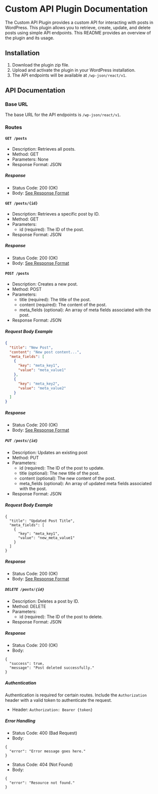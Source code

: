 # Custom API Plugin Documentation

The Custom API Plugin provides a custom API for interacting with posts in WordPress. This plugin allows you to retrieve, create, update, and delete posts using simple API endpoints. This README provides an overview of the plugin and its usage.

## Installation

1. Download the plugin zip file.
2. Upload and activate the plugin in your WordPress installation.
3. The API endpoints will be available at `/wp-json/react/v1`.

## API Documentation

### Base URL

The base URL for the API endpoints is `/wp-json/react/v1`.

### Routes

#### `GET /posts`

- Description: Retrieves all posts.
- Method: GET
- Parameters: None
- Response Format: JSON

##### Response

- Status Code: 200 (OK)
- Body: [See Response Format](#response-format)

#### `GET /posts/{id}`

- Description: Retrieves a specific post by ID.
- Method: GET
- Parameters:
  - id (required): The ID of the post.
- Response Format: JSON

##### Response

- Status Code: 200 (OK)
- Body: [See Response Format](#response-format)

#### `POST /posts`

- Description: Creates a new post.
- Method: POST
- Parameters:
  - title (required): The title of the post.
  - content (required): The content of the post.
  - meta_fields (optional): An array of meta fields associated with the post.
- Response Format: JSON

##### Request Body Example

```json
{
  "title": "New Post",
  "content": "New post content...",
  "meta_fields": [
    {
      "key": "meta_key1",
      "value": "meta_value1"
    },
    {
      "key": "meta_key2",
      "value": "meta_value2"
    }
  ]
}
```
##### Response
- Status Code: 200 (OK)
- Body: [See Response Format](#response-format)


##### `PUT /posts/{id}`
- Description: Updates an existing post
- Method: PUT
- Parameters:
	- id (required): The ID of the post to update.
	- title (optional): The new title of the post.
	- content (optional): The new content of the post.
	- meta_fields (optional): An array of updated meta fields associated with the post.
- Response Format: JSON

##### Request Body Example
```
{
  "title": "Updated Post Title",
  "meta_fields": [
    {
      "key": "meta_key1",
      "value": "new_meta_value1"
    }
  ]
}
```
##### Response
- Status Code: 200 (OK)
- Body: [See Response Format](#response-format)

##### `DELETE /posts/{id}`
- Description: Deletes a post by ID.
- Method: DELETE
- Parameters:
	- id (required): The ID of the post to delete.
- Response Format: JSON

##### Response
- Status Code: 200 (OK)
- Body: 
```
{
  "success": true,
  "message": "Post deleted successfully."
}
```
##### Authentication
Authentication is required for certain routes. Include the `Authorization` header with a valid token to authenticate the request.
- Header: `Authorization: Bearer {token}`
##### Error Handling
- Status Code: 400 (Bad Request)
- Body:
```
{
  "error": "Error message goes here."
}
```
- Status Code: 404 (Not Found)
- Body:
```
{
  "error": "Resource not found."
}
```